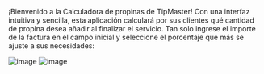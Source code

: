 ¡Bienvenido a la Calculadora de propinas de TipMaster!
Con una interfaz intuitiva y sencilla, esta aplicación calculará por sus clientes qué cantidad de propina desea añadir al finalizar el servicio.
Tan solo ingrese el importe de la factura en el campo inicial y seleccione el porcentaje que más se ajuste a sus necesidades:

![image](https://github.com/Paatx/EntornosDesarrollo/assets/154462285/77d2046a-74a7-4578-a6c2-a4aca009d0c4)
![image](https://github.com/Paatx/EntornosDesarrollo/assets/154462285/6e05593a-8ae7-440b-a4f4-0b7ee77173fb) 
